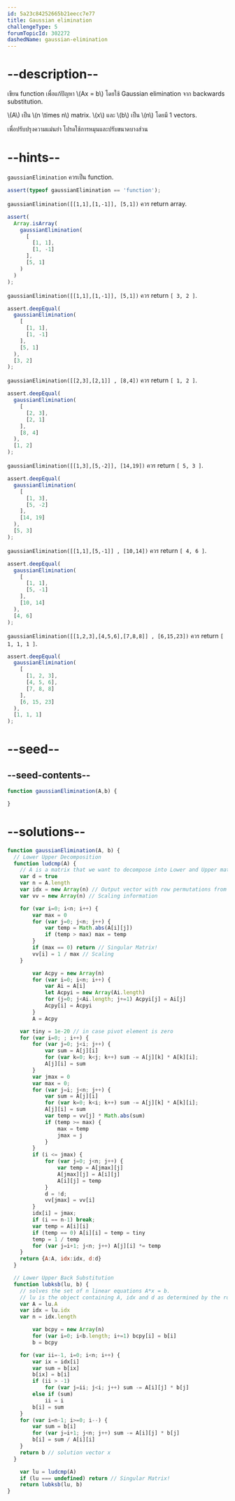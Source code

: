 ```yaml
---
id: 5a23c84252665b21eecc7e77
title: Gaussian elimination
challengeType: 5
forumTopicId: 302272
dashedName: gaussian-elimination
---
```


# --description--

เขียน function เพื่อแก้ปัญหา \\(Ax = b\\) โดยใช้ Gaussian elimination จาก backwards substitution.

\\(A\\) เป็น \\(n \\times n\\) matrix. \\(x\\) และ \\(b\\) เป็น \\(n\\) โดยมี 1 vectors.

เพื่อปรับปรุงความแม่นยำ โปรดใช้การหมุนและปรับขนาดบางส่วน

# --hints--

`gaussianElimination` ควรเป็น function.

```js
assert(typeof gaussianElimination == 'function');
```

`gaussianElimination([[1,1],[1,-1]], [5,1])` ควร return array.

```js
assert(
  Array.isArray(
    gaussianElimination(
      [
        [1, 1],
        [1, -1]
      ],
      [5, 1]
    )
  )
);
```

`gaussianElimination([[1,1],[1,-1]], [5,1])` ควร return `[ 3, 2 ]`.

```js
assert.deepEqual(
  gaussianElimination(
    [
      [1, 1],
      [1, -1]
    ],
    [5, 1]
  ),
  [3, 2]
);
```

`gaussianElimination([[2,3],[2,1]] , [8,4])` ควร return `[ 1, 2 ]`.

```js
assert.deepEqual(
  gaussianElimination(
    [
      [2, 3],
      [2, 1]
    ],
    [8, 4]
  ),
  [1, 2]
);
```

`gaussianElimination([[1,3],[5,-2]], [14,19])` ควร return `[ 5, 3 ]`.

```js
assert.deepEqual(
  gaussianElimination(
    [
      [1, 3],
      [5, -2]
    ],
    [14, 19]
  ),
  [5, 3]
);
```

`gaussianElimination([[1,1],[5,-1]] , [10,14])` ควร return `[ 4, 6 ]`.

```js
assert.deepEqual(
  gaussianElimination(
    [
      [1, 1],
      [5, -1]
    ],
    [10, 14]
  ),
  [4, 6]
);
```

`gaussianElimination([[1,2,3],[4,5,6],[7,8,8]] , [6,15,23])` ควร return `[ 1, 1, 1 ]`.

```js
assert.deepEqual(
  gaussianElimination(
    [
      [1, 2, 3],
      [4, 5, 6],
      [7, 8, 8]
    ],
    [6, 15, 23]
  ),
  [1, 1, 1]
);
```

# --seed--

## --seed-contents--

```js
function gaussianElimination(A,b) {

}
```

# --solutions--

```js
function gaussianElimination(A, b) {
  // Lower Upper Decomposition
  function ludcmp(A) {
    // A is a matrix that we want to decompose into Lower and Upper matrices.
    var d = true
    var n = A.length
    var idx = new Array(n) // Output vector with row permutations from partial pivoting
    var vv = new Array(n) // Scaling information

    for (var i=0; i<n; i++) {
        var max = 0
        for (var j=0; j<n; j++) {
            var temp = Math.abs(A[i][j])
            if (temp > max) max = temp
        }
        if (max == 0) return // Singular Matrix!
        vv[i] = 1 / max // Scaling
    }

        var Acpy = new Array(n)
        for (var i=0; i<n; i++) {
            var Ai = A[i]
            let Acpyi = new Array(Ai.length)
            for (j=0; j<Ai.length; j+=1) Acpyi[j] = Ai[j]
            Acpy[i] = Acpyi
        }
        A = Acpy

    var tiny = 1e-20 // in case pivot element is zero
    for (var i=0; ; i++) {
        for (var j=0; j<i; j++) {
            var sum = A[j][i]
            for (var k=0; k<j; k++) sum -= A[j][k] * A[k][i];
            A[j][i] = sum
        }
        var jmax = 0
        var max = 0;
        for (var j=i; j<n; j++) {
            var sum = A[j][i]
            for (var k=0; k<i; k++) sum -= A[j][k] * A[k][i];
            A[j][i] = sum
            var temp = vv[j] * Math.abs(sum)
            if (temp >= max) {
                max = temp
                jmax = j
            }
        }
        if (i <= jmax) {
            for (var j=0; j<n; j++) {
                var temp = A[jmax][j]
                A[jmax][j] = A[i][j]
                A[i][j] = temp
            }
            d = !d;
            vv[jmax] = vv[i]
        }
        idx[i] = jmax;
        if (i == n-1) break;
        var temp = A[i][i]
        if (temp == 0) A[i][i] = temp = tiny
        temp = 1 / temp
        for (var j=i+1; j<n; j++) A[j][i] *= temp
    }
    return {A:A, idx:idx, d:d}
  }

  // Lower Upper Back Substitution
  function lubksb(lu, b) {
    // solves the set of n linear equations A*x = b.
    // lu is the object containing A, idx and d as determined by the routine ludcmp.
    var A = lu.A
    var idx = lu.idx
    var n = idx.length

        var bcpy = new Array(n)
        for (var i=0; i<b.length; i+=1) bcpy[i] = b[i]
        b = bcpy

    for (var ii=-1, i=0; i<n; i++) {
        var ix = idx[i]
        var sum = b[ix]
        b[ix] = b[i]
        if (ii > -1)
            for (var j=ii; j<i; j++) sum -= A[i][j] * b[j]
        else if (sum)
            ii = i
        b[i] = sum
    }
    for (var i=n-1; i>=0; i--) {
        var sum = b[i]
        for (var j=i+1; j<n; j++) sum -= A[i][j] * b[j]
        b[i] = sum / A[i][i]
    }
    return b // solution vector x
  }

    var lu = ludcmp(A)
    if (lu === undefined) return // Singular Matrix!
    return lubksb(lu, b)
}
```
